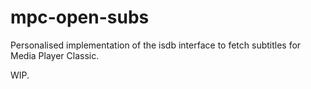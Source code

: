 # mpc-open-subs

Personalised implementation of the isdb interface to fetch subtitles for Media Player Classic.

WIP.

